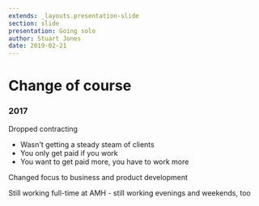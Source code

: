 ```yaml
---
extends: _layouts.presentation-slide
section: slide
presentation: Going solo
author: Stuart Jones
date: 2019-02-21
---
```


# Change of course

### 2017

Dropped contracting

* Wasn't getting a steady steam of clients
* You only get paid if you work
* You want to get paid more, you have to work more

Changed focus to business and product development

Still working full-time at AMH - still working evenings and weekends, too
